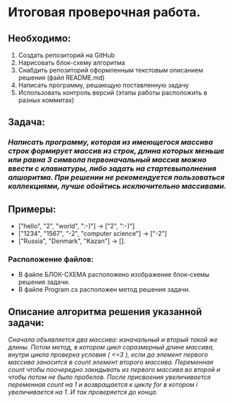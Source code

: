 # Итоговая проверочная работа.

## Необходимо:
1. Создать репозиторий на GitHub
2. Нарисовать блок-схему алгоритма
3. Снабдить репозиторий оформленным текстовым описанием решения (файл README.md)
4. Написать программу, решающую поставленную задачу
5. Использовать контроль версий (этапы работы расположить в разных коммитах)

## **Задача:**
### *Написать программу, которая из имеющегося массива строк формирует массив из строк, длина которых меньше или равна 3 символа первоначальный массив можно ввести с клавиатуры, либо задать на стартевыполнения алшоритма. При решении не рекомендуется пользоваться коллекциями, лучше обойтись исключительно массивами.*

## **Примеры:**
* ["hello", "2", "world", ":-)"] -> ["2", ":-)"]
* ["1234", "1567", "-2", "computer science"] -> ["-2"]
* ["Russia", "Denmark", "Kazan"] -> [].


### **Расположение файлов:**
* В файле БЛОК-СХЕМА расположено изображение блок-схемы решения задачи.
* В файле Program.cs расположен метод решения задачи.
## Описание алгоритма решения указанной задачи:
_Сначала объявляется два массива: изначальный и вторый такой же длины. Потом метод, в котором цикл соразмерный длине массива, внутри цикла проверка условия ( <=3 ), если да элемент первого массива заносится в count элемент второго массива. Переменная count чтобы поочередно закидывать из первого массива во второй и чтобы потом не было пробелов. После присвоения увеличивается переменная count на 1 и возвращается к циклу for в котором i увеличивается на 1. И так проверяется до конца._